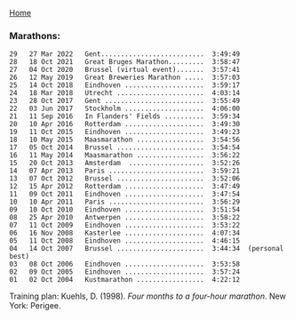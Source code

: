 [Home](index.html)

### Marathons:

    29   27 Mar 2022   Gent..........................  3:49:49
    28   18 Oct 2021   Great Bruges Marathon.........  3:58:47
    27   04 Oct 2020   Brussel (virtual event).......  3:57:41
    26   12 May 2019   Great Breweries Marathon .....  3:57:03
    25   14 Oct 2018   Eindhoven ....................  3:59:17
    24   18 Mar 2018   Utrecht ......................  4:03:14
    23   28 Oct 2017   Gent .........................  3:55:49
    22   03 Jun 2017   Stockholm ....................  4:06:00
    21   11 Sep 2016   In Flanders' Fields ..........  3:59:34         
    20   10 Apr 2016   Rotterdam ....................  3:49:30        
    19   11 Oct 2015   Eindhoven ....................  3:49:23      
    18   10 May 2015   Maasmarathon .................  3:54:56  
    17   05 Oct 2014   Brussel ......................  3:54:54                 
    16   11 May 2014   Maasmarathon .................  3:56:22  
    15   20 Oct 2013   Amsterdam  ...................  3:52:26      
    14   07 Apr 2013   Paris ........................  3:59:21          
    13   07 Oct 2012   Brussel ......................  3:52:06       
    12   15 Apr 2012   Rotterdam ....................  3:47:49      
    11   09 Oct 2011   Eindhoven ....................  3:47:54      
    10   10 Apr 2011   Paris ........................  3:56:29                
    09   10 Oct 2010   Eindhoven ....................  3:51:54      
    08   25 Apr 2010   Antwerpen ....................  3:58:22      
    07   11 Oct 2009   Eindhoven ....................  3:53:22      
    06   16 Nov 2008   Kasterlee ....................  4:07:34  
    05   11 Oct 2008   Eindhoven ....................  4:46:15  
    04   14 Oct 2007   Brussel ......................  3:44:34  (personal best)     
    03   08 Oct 2006   Eindhoven ....................  3:53:58      
    02   09 Oct 2005   Eindhoven ....................  3:57:24      
    01   02 Oct 2004   Kustmarathon .................  4:22:12  

Training plan: Kuehls, D. (1998). *Four months to a four-hour marathon*. New York: Perigee.